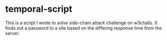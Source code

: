 # temporal-script
This is a script I wrote to solve side-chain attack challenge on w3challs. It finds out a password to a site based on the differing response time from the server.
